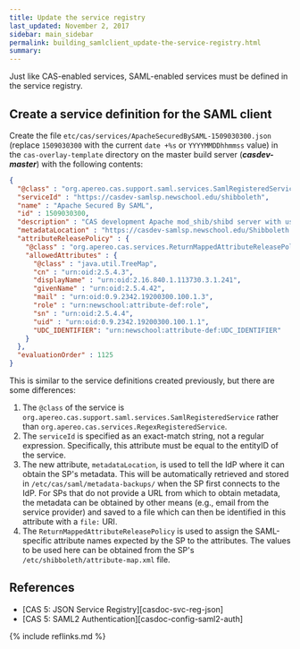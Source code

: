 ```yaml
---
title: Update the service registry
last_updated: November 2, 2017
sidebar: main_sidebar
permalink: building_samlclient_update-the-service-registry.html
summary:
---
```


Just like CAS-enabled services, SAML-enabled services must be defined in the service registry.

## Create a service definition for the SAML client

Create the file `etc/cas/services/ApacheSecuredBySAML-1509030300.json` (replace `1509030300` with the current `date +%s` or `YYYYMMDDhhmmss` value) in the `cas-overlay-template` directory on the master build server (***casdev-master***) with the following contents:

```json
{
  "@class" : "org.apereo.cas.support.saml.services.SamlRegisteredService",
  "serviceId" : "https://casdev-samlsp.newschool.edu/shibboleth",
  "name" : "Apache Secured By SAML",
  "id" : 1509030300,
  "description" : "CAS development Apache mod_shib/shibd server with username/password protection",
  "metadataLocation" : "https://casdev-samlsp.newschool.edu/Shibboleth.sso/Metadata",
  "attributeReleasePolicy" : {
    "@class" : "org.apereo.cas.services.ReturnMappedAttributeReleasePolicy",
    "allowedAttributes" : {
      "@class" : "java.util.TreeMap",
      "cn" : "urn:oid:2.5.4.3",
      "displayName" : "urn:oid:2.16.840.1.113730.3.1.241",
      "givenName" : "urn:oid:2.5.4.42",
      "mail" : "urn:oid:0.9.2342.19200300.100.1.3",
      "role" : "urn:newschool:attribute-def:role",
      "sn" : "urn:oid:2.5.4.4",
      "uid" : "urn:oid:0.9.2342.19200300.100.1.1",
      "UDC_IDENTIFIER": "urn:newschool:attribute-def:UDC_IDENTIFIER"
    }
  },
  "evaluationOrder" : 1125
}
```

This is similar to the service definitions created previously, but there are some differences:

1. The `@class` of the service is `org.apereo.cas.support.saml.services.SamlRegisteredService` rather than `org.apereo.cas.services.RegexRegisteredService`.
2. The `serviceId` is specified as an exact-match string, not a regular expression. Specifically, this attribute must be equal to the entityID of the service.
3. The new attribute, `metadataLocation`, is used to tell the IdP where it can obtain the SP's metadata. This will be automatically retrieved and stored in `/etc/cas/saml/metadata-backups/` when the SP first connects to the IdP. For SPs that do not provide a URL from which to obtain metadata, the metadata can be obtained by other means (e.g., email from the service provider) and saved to a file which can then be identified in this attribute with a `file:` URI.
4. The `ReturnMappedAttributeReleasePolicy` is used to assign the SAML-specific attribute names expected by the SP to the attributes. The values to be used here can be obtained from the SP's `/etc/shibboleth/attribute-map.xml` file.

## References

* [CAS 5: JSON Service Registry][casdoc-svc-reg-json]
* [CAS 5: SAML2 Authentication][casdoc-config-saml2-auth]

{% include reflinks.md %}
